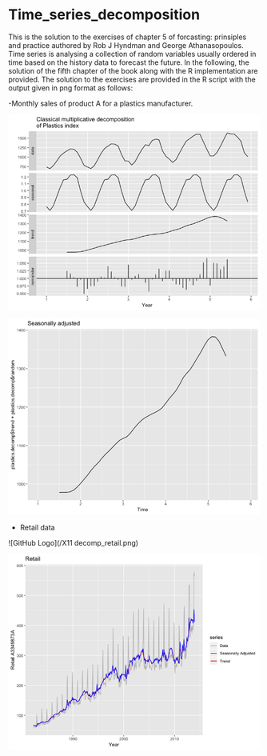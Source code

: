 # Time_series_decomposition

This is the solution to the exercises of chapter 5 of forcasting: prinsiples and practice authored by Rob J Hyndman and George Athanasopoulos. Time series is analysing a collection of random variables usually ordered in time based on the history data to forecast the future. In the following, the solution of the fifth chapter of the book along with the R implementation are provided. The solution to the exercises are provided in the R script with the output given in png format as follows:


-Monthly sales of product A for a plastics manufacturer.

![GitHub Logo](/decompose_plastic.png)

![GitHub Logo](/seasonallyAdj.png)

- Retail data

![GitHub Logo](/X11 decomp_retail.png)

![GitHub Logo](/seasonallyAdjretail.png)
